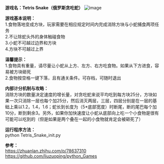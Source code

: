 **游戏名：Tetris Snake（俄罗斯贪吃蛇）** 
![image](https://user-images.githubusercontent.com/77612159/229412655-e91f0c34-bb33-47dc-af18-daab1769c859.png)

**游戏基本说明：**<br />
1.食物落地变成方块，玩家需要在相应规定时间内完成消除方块与小蛇捕食两项任务<br />
2.不让除蛇头外的身体触碰食物<br />
3.小蛇不可越过边界和方块<br />
4.方块不可越过上界<br />

**温馨提示：**<br />
1.食物具有重量，请尽量让小蛇从上方、左方、右方吃食物。如果从下方进食，容易被方块砸死<br />
2.食物按空格一键下落，且有通关条件。可存档，可随时退出<br />

**内部计分机制与攻略：**<br />
消除方块的数量决定速度的增长量，对贪吃蛇来说平均吃到每方块25分，方块如果一次只消除一层也每个加25分，然后消灭两层，三层，四层分别是在一层的基础上乘以1.2，1.4，1.6；蛇长到长度为（5*底部宽度）时断尾，断的尾巴每个加10分，断到剩余3。另外，如果你加快速度让小蛇从底部向上吃一个小食物是很有可能可以吃到的（但是如果是两个叠在一起的小食物就肯定会被砸死了）

**运行程序方法：**<br />
python Tetris_Snake_init.py

**参考：**<br />
https://zhuanlan.zhihu.com/p/78637310  <br />
https://github.com/liuzuoping/python_Games  <br />
